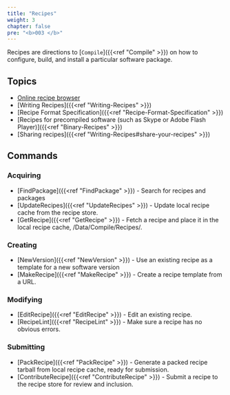 ```yaml
---
title: "Recipes"
weight: 3
chapter: false
pre: "<b>003 </b>"
---
```


Recipes are directions to [`Compile`]({{<ref "Compile" >}}) on how to configure,
build, and install a particular software package.

## Topics

-   [Online recipe browser](http://recipes.gobolinux.org/)
-   [Writing Recipes]({{<ref "Writing-Recipes" >}})
-   [Recipe Format Specification]({{<ref "Recipe-Format-Specification" >}})
-   [Recipes for precompiled software (such as Skype or Adobe Flash
    Player)]({{<ref "Binary-Recipes" >}})
-   [Sharing recipes]({{<ref "Writing-Recipes#share-your-recipes" >}})

## Commands

### Acquiring

-   [FindPackage]({{<ref "FindPackage" >}}) - Search for recipes and packages
-   [UpdateRecipes]({{<ref "UpdateRecipes" >}}) - Update local recipe cache from
    the recipe store.
-   [GetRecipe]({{<ref "GetRecipe" >}}) - Fetch a recipe and place it in the
    local recipe cache, /Data/Compile/Recipes/.

### Creating

-   [NewVersion]({{<ref "NewVersion" >}}) - Use an existing recipe as a template
    for a new software version
-   [MakeRecipe]({{<ref "MakeRecipe" >}}) - Create a recipe template from a URL.

### Modifying

-   [EditRecipe]({{<ref "EditRecipe" >}}) - Edit an existing recipe.
-   [RecipeLint]({{<ref "RecipeLint" >}}) - Make sure a recipe has no obvious
    errors.

### Submitting

-   [PackRecipe]({{<ref "PackRecipe" >}}) - Generate a packed recipe tarball
    from local recipe cache, ready for submission.
-   [ContributeRecipe]({{<ref "ContributeRecipe" >}}) - Submit a recipe to the
    recipe store for review and inclusion.
